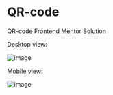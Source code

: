 # QR-code
QR-code Frontend Mentor Solution


Desktop view:


![image](https://github.com/JOY2OP/QR-code/assets/77735525/76f562d3-d7c6-46f0-b8e5-fa508b45277f)



Mobile view:


![image](https://github.com/JOY2OP/QR-code/assets/77735525/96337a5c-1017-403d-ae68-3d530f7f8a46)
